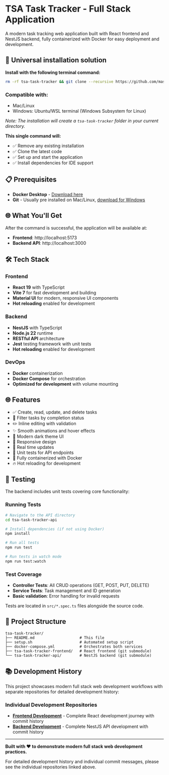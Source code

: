 # TSA Task Tracker - Full Stack Application

A modern task tracking web application built with React frontend and NestJS backend, fully containerized with Docker for easy deployment and development.

## 🚀 Universal installation solution

**Install with the following terminal command:**

```bash
rm -rf tsa-task-tracker && git clone --recursive https://github.com/mastra90/tsa-task-tracker.git && cd tsa-task-tracker && ./setup.sh
```

### Compatible with:

- Mac/Linux
- Windows: Ubuntu/WSL terminal (Windows Subsystem for Linux)

_Note: The installation will create a `tsa-task-tracker` folder in your current directory._

**This single command will:**

- ✅ Remove any existing installation
- ✅ Clone the latest code
- ✅ Set up and start the application
- ✅ Install dependencies for IDE support

## 📋 Prerequisites

- **Docker Desktop** - [Download here](https://www.docker.com/products/docker-desktop/)
- **Git** - Usually pre installed on Mac/Linux, [download for Windows](https://git-scm.com/)

## 🌐 What You'll Get

After the command is successful, the application will be available at:

- **Frontend**: http://localhost:5173
- **Backend API**: http://localhost:3000

## 🛠 Tech Stack

### Frontend

- **React 19** with TypeScript
- **Vite 7** for fast development and building
- **Material UI** for modern, responsive UI components
- **Hot reloading** enabled for development

### Backend

- **NestJS** with TypeScript
- **Node.js 22** runtime
- **RESTful API** architecture
- **Jest** testing framework with unit tests
- **Hot reloading** enabled for development

### DevOps

- **Docker** containerization
- **Docker Compose** for orchestration
- **Optimized for development** with volume mounting

## 🌐 Features

- ✅ Create, read, update, and delete tasks
- 🎯 Filter tasks by completion status
- ✏️ Inline editing with validation
- ✨ Smooth animations and hover effects
- 🎨 Modern dark theme UI
- 📱 Responsive design
- 🔄 Real time updates
- 🧪 Unit tests for API endpoints
- 🐳 Fully containerized with Docker
- 🔥 Hot reloading for development

## 🧪 Testing

The backend includes unit tests covering core functionality:

### Running Tests

```bash
# Navigate to the API directory
cd tsa-task-tracker-api

# Install dependencies (if not using Docker)
npm install

# Run all tests
npm run test

# Run tests in watch mode
npm run test:watch
```

### Test Coverage

- **Controller Tests**: All CRUD operations (GET, POST, PUT, DELETE)
- **Service Tests**: Task management and ID generation
- **Basic validation**: Error handling for invalid requests

Tests are located in `src/*.spec.ts` files alongside the source code.

## 📁 Project Structure

```
tsa-task-tracker/
├── README.md                    # This file
├── setup.sh                     # Automated setup script
├── docker-compose.yml           # Orchestrates both services
├── tsa-task-tracker-frontend/   # React frontend (git submodule)
└── tsa-task-tracker-api/        # NestJS backend (git submodule)
```

## 📚 Development History

This project showcases modern full stack web development workflows with separate repositories for detailed development history:

### Individual Development Repositories

- **[Frontend Development](https://github.com/mastra90/tsa-task-tracker-frontend)** - Complete React development journey with commit history
- **[Backend Development](https://github.com/mastra90/tsa-task-tracker-api)** - Complete NestJS API development with commit history

---

**Built with ❤️ to demonstrate modern full stack web development practices.**

For detailed development history and individual commit messages, please see the individual repositories linked above.
